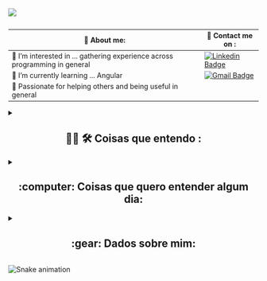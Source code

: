 # <img src="https://camo.githubusercontent.com/b40aa6e0a49e00065a11b3773f9f4d7098be2fed4da538a0a32abb74992a7869/68747470733a2f2f726973686176616e616e642e6769746875622e696f2f7374617469632f696d616765732f6772656574696e67732e676966">
| 👾 About me: |  📱 Contact me on : |
| ------------------- | ------------------- |
| 👀 I’m interested in ... gathering experience across programming in general | [![Linkedin Badge](https://img.shields.io/badge/-Lucas%20Ferreira-blue?style=flat-square&logo=Linkedin&logoColor=white&link=https://www.linkedin.com/in/lucas-ferreira-bb2936207/)](https://www.linkedin.com/in/lucas-ferreira-bb2936207/) |
| 🌱 I’m currently learning ... Angular | [![Gmail Badge](https://img.shields.io/badge/Lucas%20Ferreira-c14438?style=flat-square&logo=Gmail&logoColor=white&link=mailto:luckdaltrox@gmail.com)](mailto:luckdaltrox@gmail.com) |
| 💓  Passionate for helping others and being useful in general 

<details> <summary>
<h2 align="center">👨‍💻 🛠 Coisas que entendo : </h2></summary>  
<p align="center"> <img src="http://i.stack.imgur.com/SBv4T.gif" width="400" align="right"/>
<code><img height="60" src="https://raw.githubusercontent.com/github/explore/80688e429a7d4ef2fca1e82350fe8e3517d3494d/topics/python/python.png"></code>
<code><img height="60" src="https://raw.githubusercontent.com/github/explore/80688e429a7d4ef2fca1e82350fe8e3517d3494d/topics/javascript/javascript.png"></code>
<code><img height="60" src="https://raw.githubusercontent.com/github/explore/80688e429a7d4ef2fca1e82350fe8e3517d3494d/topics/html/html.png"></code>
<code><img height="60" src="https://raw.githubusercontent.com/github/explore/80688e429a7d4ef2fca1e82350fe8e3517d3494d/topics/css/css.png"></code>
<code><img height="60" src="https://raw.githubusercontent.com/github/explore/80688e429a7d4ef2fca1e82350fe8e3517d3494d/topics/nodejs/nodejs.png"></code>
<code><img height="60" src="https://raw.githubusercontent.com/github/explore/80688e429a7d4ef2fca1e82350fe8e3517d3494d/topics/postgresql/postgresql.png"></code>
<code><img height="60" src="https://raw.githubusercontent.com/github/explore/80688e429a7d4ef2fca1e82350fe8e3517d3494d/topics/git/git.png"></code>
<code><img height="60" src="https://raw.githubusercontent.com/github/explore/80688e429a7d4ef2fca1e82350fe8e3517d3494d/topics/terminal/terminal.png"></code>
<code><img height="60" src="https://raw.githubusercontent.com/github/explore/80688e429a7d4ef2fca1e82350fe8e3517d3494d/topics/django/django.png"></code>
<code><img height="60" src="https://raw.githubusercontent.com/github/explore/80688e429a7d4ef2fca1e82350fe8e3517d3494d/topics/angular/angular.png"></code>
<code><img height="60" src="https://raw.githubusercontent.com/github/explore/80688e429a7d4ef2fca1e82350fe8e3517d3494d/topics/linux/linux.png"></code>
</p>
<h3 align="left"> 🤠 E tudo que for necessário aprender ou que me for ensinado </h2>
</details>

<details><summary>
<h2 align="center"> :computer: Coisas que quero entender algum dia: </h2></summary>
<p align="center"> <img src="https://camo.githubusercontent.com/c553aa5d827cbfee045010c32a600267d75f458c761410fe2a0fa9d67f46b92c/68747470733a2f2f6d65646961302e67697068792e636f6d2f6d656469612f4e79744d4c4b79696149683656483953506d2f67697068792e676966" align="right" width="350" height="180">
<code><img height="60" src="https://raw.githubusercontent.com/github/explore/80688e429a7d4ef2fca1e82350fe8e3517d3494d/topics/flutter/flutter.png"></code>
<code><img height="60" src="https://raw.githubusercontent.com/github/explore/80688e429a7d4ef2fca1e82350fe8e3517d3494d/topics/dart/dart.png"></code>
<code><img height="60" src="https://raw.githubusercontent.com/github/explore/80688e429a7d4ef2fca1e82350fe8e3517d3494d/topics/docker/docker.png"></code>
<code><img height="60" src="https://raw.githubusercontent.com/github/explore/80688e429a7d4ef2fca1e82350fe8e3517d3494d/topics/aws/aws.png"></code>
<code><img height="60" src="https://raw.githubusercontent.com/github/explore/80688e429a7d4ef2fca1e82350fe8e3517d3494d/topics/ansible/ansible.png"></code>
<code><img height="60" src="https://raw.githubusercontent.com/github/explore/80688e429a7d4ef2fca1e82350fe8e3517d3494d/topics/graphql/graphql.png"></code>
<code><img height="60" src="https://raw.githubusercontent.com/github/explore/80688e429a7d4ef2fca1e82350fe8e3517d3494d/topics/redis/redis.png"></code>
<code><img height="60" src="https://raw.githubusercontent.com/github/explore/80688e429a7d4ef2fca1e82350fe8e3517d3494d/topics/mongodb/mongodb.png"></code>
</p>
<h3 align="left"> :brain: E qualquer novo conhecimento é bem recebido 
</details>

<details><summary><h2 align="center">:gear: Dados sobre mim: </h2></summary><img src="https://c.tenor.com/lVBHGzX-iK4AAAAM/chopper-cute.gif" align="right" width="350" height="270">
<p align="left"> 
<h4>Linguagens mais usadas :tongue:</h4>
<img src="https://github-readme-stats.vercel.app/api/top-langs/?username=SovietScott&langs_count=10&theme=tokyonight&layout=compact&show_icons=true" alt="SovietScott :: Top Langs"/></p>

<p align="left">
<h4 align="left">Stats 🦜</h4>
<img src="https://github-readme-stats.vercel.app/api?username=SovietScott&show_icons=true&theme=radical&show_owner=true" alt="SovietScott :: Stats" /></p>
</details>

 ![Snake animation](https://github.com/ubiratan-motta/ubiratan-motta/blob/output/github-contribution-grid-snake.svg)



